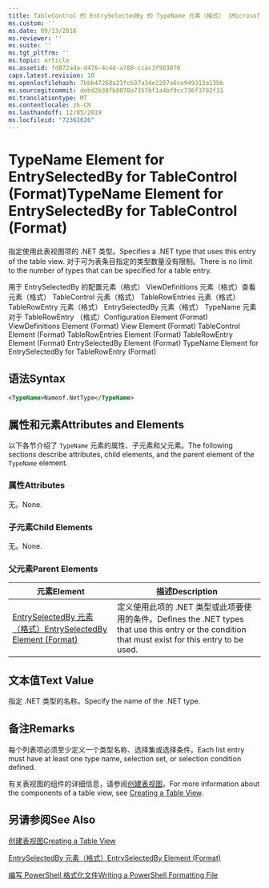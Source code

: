 ```yaml
---
title: TableControl 的 EntrySelectedBy 的 TypeName 元素（格式） |Microsoft Docs
ms.custom: ''
ms.date: 09/13/2016
ms.reviewer: ''
ms.suite: ''
ms.tgt_pltfrm: ''
ms.topic: article
ms.assetid: fd872ada-d476-4c4d-a788-ccac3f983070
caps.latest.revision: 10
ms.openlocfilehash: 7bbb47268a23fcb37a34e2287a6ce949313a13bb
ms.sourcegitcommit: debd2b38fb8070a7357bf1a4bf9cc736f3702f31
ms.translationtype: MT
ms.contentlocale: zh-CN
ms.lasthandoff: 12/05/2019
ms.locfileid: "72361626"
---
```

# <a name="typename-element-for-entryselectedby-for-tablecontrol-format"></a><span data-ttu-id="047c7-102">TypeName Element for EntrySelectedBy for TableControl (Format)</span><span class="sxs-lookup"><span data-stu-id="047c7-102">TypeName Element for EntrySelectedBy for TableControl (Format)</span></span>

<span data-ttu-id="047c7-103">指定使用此表视图项的 .NET 类型。</span><span class="sxs-lookup"><span data-stu-id="047c7-103">Specifies a .NET type that uses this entry of the table view.</span></span> <span data-ttu-id="047c7-104">对于可为表条目指定的类型数量没有限制。</span><span class="sxs-lookup"><span data-stu-id="047c7-104">There is no limit to the number of types that can be specified for a table entry.</span></span>

<span data-ttu-id="047c7-105">用于 EntrySelectedBy 的配置元素（格式） ViewDefinitions 元素（格式）查看元素（格式） TableControl 元素（格式） TableRowEntries 元素（格式） TableRowEntry 元素（格式） EntrySelectedBy 元素（格式） TypeName 元素对于 TableRowEntry （格式）</span><span class="sxs-lookup"><span data-stu-id="047c7-105">Configuration Element (Format) ViewDefinitions Element (Format) View Element (Format) TableControl Element (Format) TableRowEntries Element (Format) TableRowEntry Element (Format) EntrySelectedBy Element (Format) TypeName Element for EntrySelectedBy for TableRowEntry (Format)</span></span>

## <a name="syntax"></a><span data-ttu-id="047c7-106">语法</span><span class="sxs-lookup"><span data-stu-id="047c7-106">Syntax</span></span>

```xml
<TypeName>Nameof.NetType</TypeName>
```

## <a name="attributes-and-elements"></a><span data-ttu-id="047c7-107">属性和元素</span><span class="sxs-lookup"><span data-stu-id="047c7-107">Attributes and Elements</span></span>

<span data-ttu-id="047c7-108">以下各节介绍了 `TypeName` 元素的属性、子元素和父元素。</span><span class="sxs-lookup"><span data-stu-id="047c7-108">The following sections describe attributes, child elements, and the parent element of the `TypeName` element.</span></span>

### <a name="attributes"></a><span data-ttu-id="047c7-109">属性</span><span class="sxs-lookup"><span data-stu-id="047c7-109">Attributes</span></span>

<span data-ttu-id="047c7-110">无。</span><span class="sxs-lookup"><span data-stu-id="047c7-110">None.</span></span>

### <a name="child-elements"></a><span data-ttu-id="047c7-111">子元素</span><span class="sxs-lookup"><span data-stu-id="047c7-111">Child Elements</span></span>

<span data-ttu-id="047c7-112">无。</span><span class="sxs-lookup"><span data-stu-id="047c7-112">None.</span></span>

### <a name="parent-elements"></a><span data-ttu-id="047c7-113">父元素</span><span class="sxs-lookup"><span data-stu-id="047c7-113">Parent Elements</span></span>

|<span data-ttu-id="047c7-114">元素</span><span class="sxs-lookup"><span data-stu-id="047c7-114">Element</span></span>|<span data-ttu-id="047c7-115">描述</span><span class="sxs-lookup"><span data-stu-id="047c7-115">Description</span></span>|
|-------------|-----------------|
|[<span data-ttu-id="047c7-116">EntrySelectedBy 元素（格式）</span><span class="sxs-lookup"><span data-stu-id="047c7-116">EntrySelectedBy Element (Format)</span></span>](./entryselectedby-element-for-tablerowentry-for-tablecontrol-format.md)|<span data-ttu-id="047c7-117">定义使用此项的 .NET 类型或此项要使用的条件。</span><span class="sxs-lookup"><span data-stu-id="047c7-117">Defines the .NET types that use this entry or the condition that must exist for this entry to be used.</span></span>|

## <a name="text-value"></a><span data-ttu-id="047c7-118">文本值</span><span class="sxs-lookup"><span data-stu-id="047c7-118">Text Value</span></span>

<span data-ttu-id="047c7-119">指定 .NET 类型的名称。</span><span class="sxs-lookup"><span data-stu-id="047c7-119">Specify the name of the .NET type.</span></span>

## <a name="remarks"></a><span data-ttu-id="047c7-120">备注</span><span class="sxs-lookup"><span data-stu-id="047c7-120">Remarks</span></span>

<span data-ttu-id="047c7-121">每个列表项必须至少定义一个类型名称、选择集或选择条件。</span><span class="sxs-lookup"><span data-stu-id="047c7-121">Each list entry must have at least one type name, selection set, or selection condition defined.</span></span>

<span data-ttu-id="047c7-122">有关表视图的组件的详细信息，请参阅[创建表视图](./creating-a-table-view.md)。</span><span class="sxs-lookup"><span data-stu-id="047c7-122">For more information about the components of a table view, see [Creating a Table View](./creating-a-table-view.md).</span></span>

## <a name="see-also"></a><span data-ttu-id="047c7-123">另请参阅</span><span class="sxs-lookup"><span data-stu-id="047c7-123">See Also</span></span>

[<span data-ttu-id="047c7-124">创建表视图</span><span class="sxs-lookup"><span data-stu-id="047c7-124">Creating a Table View</span></span>](./creating-a-table-view.md)

[<span data-ttu-id="047c7-125">EntrySelectedBy 元素（格式）</span><span class="sxs-lookup"><span data-stu-id="047c7-125">EntrySelectedBy Element (Format)</span></span>](./entryselectedby-element-for-tablerowentry-for-tablecontrol-format.md)

[<span data-ttu-id="047c7-126">编写 PowerShell 格式化文件</span><span class="sxs-lookup"><span data-stu-id="047c7-126">Writing a PowerShell Formatting File</span></span>](./writing-a-powershell-formatting-file.md)

